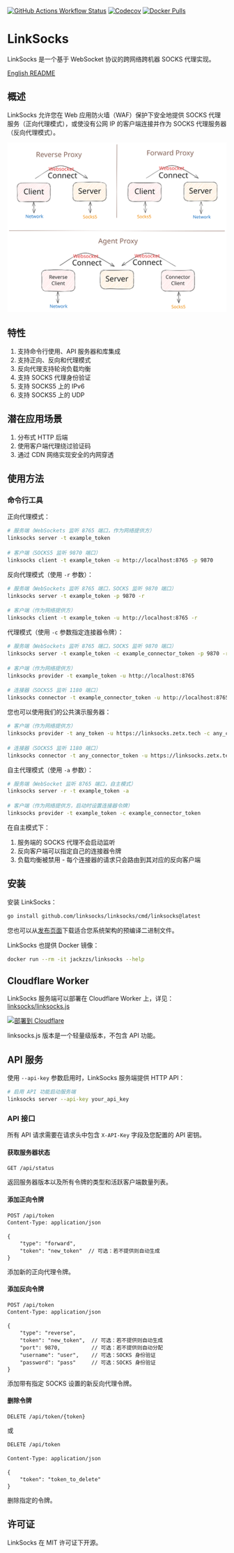 [![GitHub Actions Workflow Status](https://img.shields.io/github/actions/workflow/status/linksocks/linksocks/ci.yml?logo=github&label=Tests)](https://github.com/linksocks/linksocks/actions) [![Codecov](https://img.shields.io/codecov/c/github/linksocks/linksocks?logo=codecov&logoColor=white)](https://app.codecov.io/gh/linksocks/linksocks/tree/main) [![Docker Pulls](https://img.shields.io/docker/pulls/jackzzs/linksocks?logo=docker&logoColor=white)](https://hub.docker.com/r/jackzzs/linksocks)

# LinkSocks

LinkSocks 是一个基于 WebSocket 协议的跨网络跨机器 SOCKS 代理实现。

[English README](README.md)

## 概述

LinkSocks 允许您在 Web 应用防火墙（WAF）保护下安全地提供 SOCKS 代理服务（正向代理模式），或使没有公网 IP 的客户端连接并作为 SOCKS 代理服务器（反向代理模式）。

![架构图](https://github.com/linksocks/linksocks/raw/main/images/abstract.svg)

## 特性

1. 支持命令行使用、API 服务器和库集成
2. 支持正向、反向和代理模式
3. 反向代理支持轮询负载均衡
4. 支持 SOCKS 代理身份验证
5. 支持 SOCKS5 上的 IPv6
6. 支持 SOCKS5 上的 UDP

## 潜在应用场景

1. 分布式 HTTP 后端
2. 使用客户端代理绕过验证码
3. 通过 CDN 网络实现安全的内网穿透

## 使用方法

### 命令行工具

正向代理模式：

```bash
# 服务端（WebSockets 监听 8765 端口，作为网络提供方）
linksocks server -t example_token

# 客户端（SOCKS5 监听 9870 端口）
linksocks client -t example_token -u http://localhost:8765 -p 9870
```

反向代理模式（使用 `-r` 参数）：

```bash
# 服务端（WebSockets 监听 8765 端口，SOCKS 监听 9870 端口）
linksocks server -t example_token -p 9870 -r

# 客户端（作为网络提供方）
linksocks client -t example_token -u http://localhost:8765 -r
```

代理模式（使用 `-c` 参数指定连接器令牌）：

```bash
# 服务端（WebSockets 监听 8765 端口，SOCKS 监听 9870 端口）
linksocks server -t example_token -c example_connector_token -p 9870 -r

# 客户端（作为网络提供方）
linksocks provider -t example_token -u http://localhost:8765

# 连接器（SOCKS5 监听 1180 端口）
linksocks connector -t example_connector_token -u http://localhost:8765 -p 1180
```

您也可以使用我们的公共演示服务器：

```bash
# 客户端（作为网络提供方）
linksocks provider -t any_token -u https://linksocks.zetx.tech -c any_connector_token

# 连接器（SOCKS5 监听 1180 端口）
linksocks connector -t any_connector_token -u https://linksocks.zetx.tech -p 1180
```

自主代理模式（使用 `-a` 参数）：

```bash
# 服务端（WebSocket 监听 8765 端口，自主模式）
linksocks server -r -t example_token -a

# 客户端（作为网络提供方，启动时设置连接器令牌）
linksocks provider -t example_token -c example_connector_token
```

在自主模式下：
1. 服务端的 SOCKS 代理不会启动监听
2. 反向客户端可以指定自己的连接器令牌
3. 负载均衡被禁用 - 每个连接器的请求只会路由到其对应的反向客户端

## 安装

安装 LinkSocks：

```bash
go install github.com/linksocks/linksocks/cmd/linksocks@latest
```

您也可以从[发布页面](https://github.com/linksocks/linksocks/releases)下载适合您系统架构的预编译二进制文件。

LinkSocks 也提供 Docker 镜像：

```bash
docker run --rm -it jackzzs/linksocks --help
```

## Cloudflare Worker

LinkSocks 服务端可以部署在 Cloudflare Worker 上，详见：[linksocks/linksocks.js](https://github.com/linksocks/linksocks.js)

[![部署到 Cloudflare](https://deploy.workers.cloudflare.com/button)](https://deploy.workers.cloudflare.com/?url=https://github.com/linksocks/linksocks.js)

linksocks.js 版本是一个轻量级版本，不包含 API 功能。

## API 服务

使用 `--api-key` 参数启用时，LinkSocks 服务端提供 HTTP API：

```bash
# 启用 API 功能启动服务端
linksocks server --api-key your_api_key
```

### API 接口

所有 API 请求需要在请求头中包含 `X-API-Key` 字段及您配置的 API 密钥。

#### 获取服务器状态

```
GET /api/status
```

返回服务器版本以及所有令牌的类型和活跃客户端数量列表。

#### 添加正向令牌

```
POST /api/token
Content-Type: application/json

{
    "type": "forward",
    "token": "new_token"  // 可选：若不提供则自动生成
}
```

添加新的正向代理令牌。

#### 添加反向令牌

```
POST /api/token
Content-Type: application/json

{
    "type": "reverse",
    "token": "new_token",  // 可选：若不提供则自动生成
    "port": 9870,          // 可选：若不提供则自动分配
    "username": "user",    // 可选：SOCKS 身份验证
    "password": "pass"     // 可选：SOCKS 身份验证
}
```

添加带有指定 SOCKS 设置的新反向代理令牌。

#### 删除令牌

```
DELETE /api/token/{token}
```

或

```
DELETE /api/token

Content-Type: application/json

{
    "token": "token_to_delete"
}
```

删除指定的令牌。

## 许可证

LinkSocks 在 MIT 许可证下开源。
